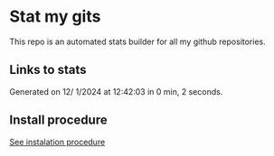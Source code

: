 # Stat my gits

This repo is an automated stats builder for all my github repositories.

## Links to stats


Generated on 12/ 1/2024 at 12:42:03 in 0 min, 2 seconds.

## Install procedure

[See instalation procedure](./src/install.md)
